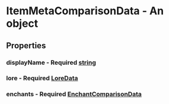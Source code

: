 

# ItemMetaComparisonData - An object



## Properties



### displayName - Required [string](string)



### lore - Required [LoreData](LoreData)



### enchants - Required [EnchantComparisonData](EnchantComparisonData)

